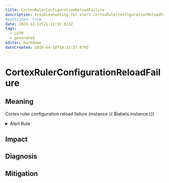 ```yaml
---
title: CortexRulerConfigurationReloadFailure
description: Troubleshooting for alert CortexRulerConfigurationReloadFailure
#published: true
date: 2023-12-12T21:12:32.022Z
tags: 
  - LGTM
  - generated
editor: markdown
dateCreated: 2020-04-10T18:32:27.079Z
---
```


# CortexRulerConfigurationReloadFailure

## Meaning
[//]: # "Short paragraph that explains what the alert means"
Cortex ruler configuration reload failure (instance {{ $labels.instance }})

<details>
  <summary>Alert Rule</summary>

{{% rule "cortex/cortex-internal.yml" "CortexRulerConfigurationReloadFailure" %}}

<!-- Rule when generated

```yaml
alert: CortexRulerConfigurationReloadFailure
expr: cortex_ruler_config_last_reload_successful != 1
for: 0m
labels:
    severity: warning
annotations:
    summary: Cortex ruler configuration reload failure (instance {{ $labels.instance }})
    description: |-
        Cortex ruler configuration reload failure (instance {{ $labels.instance }})
          VALUE = {{ $value }}
          LABELS = {{ $labels }}
    runbook: https://github.com/srerun/prometheus-alerts/blob/main/content/runbooks/cortex-internal/CortexRulerConfigurationReloadFailure.md

```

-->

</details>


## Impact
[//]: # "What could / will happen if the alert is not addressed"



## Diagnosis
[//]: # "Steps to take to identify the cause of the problem"



## Mitigation
[//]: # "The steps necessary to resolve the alert"
